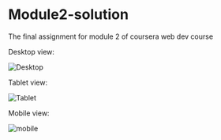 # Module2-solution
The final assignment for module 2 of coursera web dev course

Desktop view:

![Desktop](https://user-images.githubusercontent.com/81075927/132039808-8a51c12f-8cf3-4923-8928-63bb99508b73.png)

Tablet view:

![Tablet](https://user-images.githubusercontent.com/81075927/132039915-4da9aa98-987a-414a-8673-3bde442ccf1d.png)

Mobile view:

![mobile](https://user-images.githubusercontent.com/81075927/132039925-9279c07f-104a-4085-adc5-ab819415485c.png)



